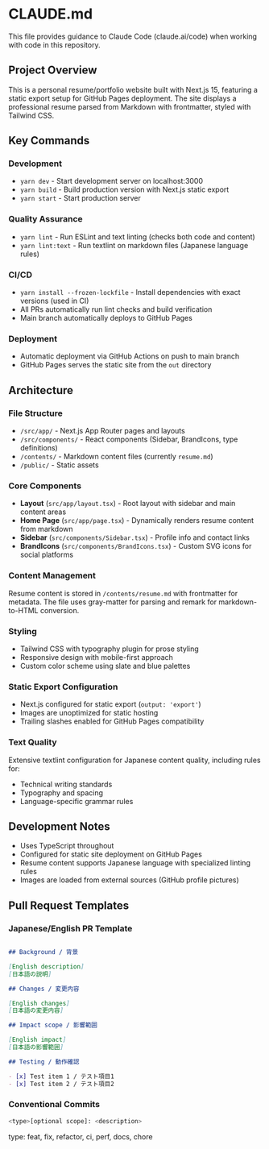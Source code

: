 # CLAUDE.md

This file provides guidance to Claude Code (claude.ai/code) when working with code in this repository.

## Project Overview

This is a personal resume/portfolio website built with Next.js 15, featuring a static export setup for GitHub Pages deployment. The site displays a professional resume parsed from Markdown with frontmatter, styled with Tailwind CSS.

## Key Commands

### Development
- `yarn dev` - Start development server on localhost:3000
- `yarn build` - Build production version with Next.js static export
- `yarn start` - Start production server

### Quality Assurance  
- `yarn lint` - Run ESLint and text linting (checks both code and content)
- `yarn lint:text` - Run textlint on markdown files (Japanese language rules)

### CI/CD
- `yarn install --frozen-lockfile` - Install dependencies with exact versions (used in CI)
- All PRs automatically run lint checks and build verification
- Main branch automatically deploys to GitHub Pages

### Deployment
- Automatic deployment via GitHub Actions on push to main branch
- GitHub Pages serves the static site from the `out` directory


## Architecture

### File Structure
- `/src/app/` - Next.js App Router pages and layouts
- `/src/components/` - React components (Sidebar, BrandIcons, type definitions)
- `/contents/` - Markdown content files (currently `resume.md`)
- `/public/` - Static assets

### Core Components
- **Layout** (`src/app/layout.tsx`) - Root layout with sidebar and main content areas
- **Home Page** (`src/app/page.tsx`) - Dynamically renders resume content from markdown
- **Sidebar** (`src/components/Sidebar.tsx`) - Profile info and contact links
- **BrandIcons** (`src/components/BrandIcons.tsx`) - Custom SVG icons for social platforms

### Content Management
Resume content is stored in `/contents/resume.md` with frontmatter for metadata. The file uses gray-matter for parsing and remark for markdown-to-HTML conversion.

### Styling
- Tailwind CSS with typography plugin for prose styling
- Responsive design with mobile-first approach
- Custom color scheme using slate and blue palettes

### Static Export Configuration
- Next.js configured for static export (`output: 'export'`)
- Images are unoptimized for static hosting
- Trailing slashes enabled for GitHub Pages compatibility

### Text Quality
Extensive textlint configuration for Japanese content quality, including rules for:
- Technical writing standards
- Typography and spacing
- Language-specific grammar rules

## Development Notes

- Uses TypeScript throughout
- Configured for static site deployment on GitHub Pages
- Resume content supports Japanese language with specialized linting rules
- Images are loaded from external sources (GitHub profile pictures)

## Pull Request Templates
### Japanese/English PR Template
```markdown

## Background / 背景

[English description]
[日本語の説明]

## Changes / 変更内容

[English changes]
[日本語の変更内容]

## Impact scope / 影響範囲

[English impact]
[日本語の影響範囲]

## Testing / 動作確認

- [x] Test item 1 / テスト項目1
- [x] Test item 2 / テスト項目2
```

### Conventional Commits

```bash
<type>[optional scope]: <description>
```
type: feat, fix, refactor, ci, perf, docs, chore
 